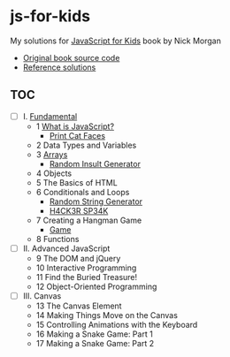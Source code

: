 # js-for-kids

My solutions for [JavaScript for Kids][1] book by Nick Morgan

- [Original book source code](book_code)
- [Reference solutions](reference_solutions)

## TOC

- [ ] I. [Fundamental](my_solutions/fundamental)
    - 1 [What is JavaScript?](my_solutions/fundamental/what_is_js)
        - [Print Cat Faces](my_solutions/fundamental/what_is_js/print_cat_face.js)
    - 2 Data Types and Variables
    - 3 [Arrays](my_solutions/fundamental/arrays)
        - [Random Insult Generator](my_solutions/fundamental/arrays/random_insult_generator.js)
    - 4 Objects
    - 5 The Basics of HTML
    - 6 Conditionals and Loops
        - [Random String Generator](my_solutions/fundamental/conditionals_and_loops/random_string_generator.js)
        - [H4CK3R SP34K](my_solutions/fundamental/conditionals_and_loops/h4ck3r_sp34k.js)
    - 7 Creating a Hangman Game
        - [Game](my_solutions/fundamental/creating_a_hangman_game/game.js)
    - 8 Functions
- [ ] II. Advanced JavaScript
    - 9 The DOM and jQuery
    - 10 Interactive Programming
    - 11 Find the Buried Treasure!
    - 12 Object-Oriented Programming
- [ ] III. Canvas
    - 13 The Canvas Element
    - 14 Making Things Move on the Canvas
    - 15 Controlling Animations with the Keyboard
    - 16 Making a Snake Game: Part 1
    - 17 Making a Snake Game: Part 2

[1]: https://nostarch.com/javascriptforkids
